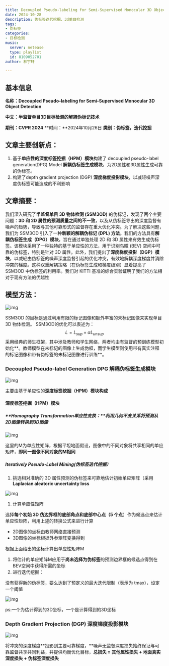 ```yaml
---
title: Decoupled Pseudo-labeling for Semi-Supervised Monocular 3D Object Detection
date: 2024-10-28
description: 伪标签迭代挖掘，3d单目检测
tags: 
- 伪标签
categories: 
- 目标检测
music:
  server: netease
  type: playlist
  id: 8109052701
author: 林宇轩

---
```


## 基本信息

**名称：Decoupled Pseudo-labeling for Semi-Supervised Monocular 3D Object Detection**

**中文：半监督单目3D目标检测的解耦伪标记技术**

**期刊：CVPR 2024** **时间：**2024年10月26日  **类别：伪标签，迭代挖掘**

## **文章主要创新点：**

1. 基于**单应性的深度标签挖掘（HPM）模块**构建了 decoupled pseudo-label generation(DPG)  Model **解耦伪标签生成模块**，为2D属性和3D属性生成可靠的伪标签。
2. 构建了depth gradient projection (DGP) **深度梯度投影模块**，以减轻噪声深度伪标签可能造成的不利影响

## **文章摘要：**

我们深入研究了**半监督单目 3D 物体检测 (SSM3OD)** 的伪标记，发现了两个主要问题：**3D 和 2D 属性的预测质量之间的不一致**，以及从伪标签导出的深度监督有噪声的趋势，导致与其他可靠形式的监督存在重大优化冲突。为了解决这些问题，我们为 SSM3OD 引入了一种**新颖的解耦伪标记 (DPL) 方法**。我们的方法具有**解耦伪标签生成（DPG）模块**，旨在通过单独处理 2D 和 3D 属性来有效生成伪标签。该模块采用了一种独特的基于单应性的方法，用于识别鸟瞰 (BEV) 空间中可靠的伪标签，特别是针对 3D 属性。此外，我们提出了**深度梯度投影（DGP）模块**，以减轻由伪标签的噪声深度监督引起的优化冲突，有效地解耦深度梯度并消除冲突的梯度。这种双重解耦策略（在伪标签生成和梯度级别）显着提高了 SSM3OD 中伪标签的利用率。我们对 KITTI 基准的综合实验证明了我们的方法相对于现有方法的优越性

## **模型方法：**

![img](https://yloc26cujy.feishu.cn/space/api/box/stream/download/asynccode/?code=MWFjOTZjMGJiZGQ2OWJkMjMyMTc2NGY0ZDZlZmU4NzJfcUk4QmpwUTJsa1ZtdUROeG13MFY5ZUdFM1F0THJLWFZfVG9rZW46U0pUVmJyb2hHbzNwWVB4VW44NmNJT2RVblNjXzE3MzA2MTU3NTU6MTczMDYxOTM1NV9WNA)

SSM3OD 的目标是通过利用有限的标记图像和额外丰富的未标记图像来实现单目 3D 物体检测。 SSM3OD的优化可以表述为：
$$
L = L_{sup} + \alpha L_{unsup}
$$
采用经典的师生框架，其中涉及教师和学生网络，两者均由有监督的预训练模型初始化**。教师模型在未标记的图像上生成伪框，而学生模型则使用带有真实注释的标记图像和带有伪标签的未标记图像进行训练**。

### **Decoupled Pseudo-label Generation DPG 解耦伪标签生成模块**

![img](https://yloc26cujy.feishu.cn/space/api/box/stream/download/asynccode/?code=ZGZkZWU3OWM2ZDJjZmQ1ZDczZGU4ZmM0YjgxMWU4YTFfSVdndE83NWo5clhMZ3dDV1ZQN2F4SUFGSE9rN1pFVTFfVG9rZW46TmVqeGJlcmtkb2RVeWh4YWZkVWNKZnV4bm9oXzE3MzA2MTU3NTU6MTczMDYxOTM1NV9WNA)

主要由基于单应性的**深度标签挖掘（HPM）模块构成**

#### **深度标签挖掘（HPM）模块**

##### **Homography Transformation单应性变换：**利用几何不变关系将预测从2D图像转换到3D图像

![img](https://yloc26cujy.feishu.cn/space/api/box/stream/download/asynccode/?code=YjZmYTA5Nzc3NjBiMDgyYWFjOTAxNTUzNWE2ZmM3YTlfcTZqQlFFSlF4ZzJFemZla2R1ZVhyN2ppU0xDTHZjRzZfVG9rZW46VTlPRGI2WGszb0h2aFp4MGlmZGN2OFhWbm5nXzE3MzA2MTU3NTU6MTczMDYxOTM1NV9WNA)

这里的M为单应性矩阵，根据平坦地面假设，图像中的不同对象将共享相同的单应矩阵，**即同一图像不同对象的M相同**

##### **Iteratively Pseudo-Label Mining(伪标签迭代挖掘）**

1. 挑选相对准确的 3D 属性预测的伪标签来可靠地估计初始单应矩阵（采用**Laplacian aleatoric uncertainty loss**

![img](https://yloc26cujy.feishu.cn/space/api/box/stream/download/asynccode/?code=YmY0MGFjNzZlMjQ0YjdhNzVkMDNmMDI2MGRlNTcxM2ZfUzNRSXlMR0t2RFl6QzZEY0xpOXVkVEc4d3R5aXVQbXFfVG9rZW46QlIwZ2JOcFdZb2Z4cnF4T0R1dmNuMjZUbmlmXzE3MzA2MTU3NTU6MTczMDYxOTM1NV9WNA)

1. 计算单应性矩阵

选择**每个初始 3D 伪边界框的底部角点和底部中心点（5 个点**）作为候选点来估计单应性矩阵，利用上述的转换公式来进行计算

- 2D图像的坐标由教师网络直接预测
- 3D图像的坐标根据外参矩阵变换得到

根据上面给出的坐标计算出单应性矩阵M

1. 将估计的单应矩阵M应用于**尚未选择为伪标签**的预测边界框的候选点得到在BEV空间中获得所需的坐标
2. 进行迭代挖掘：

没有获得新的伪标签，要么达到了预定义的最大迭代限制（表示为 tmax），设定一个阈值

![img](https://yloc26cujy.feishu.cn/space/api/box/stream/download/asynccode/?code=NGEzODc3OGUyNTU3NzIxMDg2Y2RjN2RlNWQ0ZWMwZTFfYll3QVRyd29BWmNlNHVTN21vRUdyY0J0dmZGRWRXODBfVG9rZW46UllaRGJYYW9Fb0xLenV4NlF5QWNiUW50bmVoXzE3MzA2MTU3NTU6MTczMDYxOTM1NV9WNA)

ps:一个为估计得到的3D坐标，一个是计算得到的3D坐标

### **Depth Gradient Projection (DGP) 深度梯度投影模块**

![img](https://yloc26cujy.feishu.cn/space/api/box/stream/download/asynccode/?code=NWQ0M2QyNTU0NWFjMjJlM2E4N2RjY2FkNDEwZTEyNGRfTUdrUTFmbEc5NXRZRWsxU3NpUXZrUENoQzBobWU0RDFfVG9rZW46RlMzRWJCTTBnb3I4QnN4T2JRRWNVOHkxbmdoXzE3MzA2MTU3NTU6MTczMDYxOTM1NV9WNA)

将冲突的深度梯度**投影到主要可靠梯度，**噪声无监督深度损失始终保证与可靠监督共享共同利益，并提供均衡优化目标，**总损失 = 其他属性损失 + 地面真实深度损失 + 伪标签深度损失** 